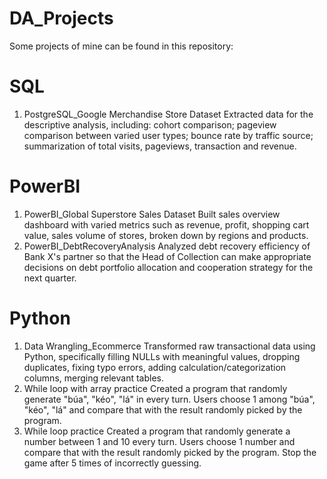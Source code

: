 # DA_Projects
Some projects of mine can be found in this repository:

# SQL
1. PostgreSQL_Google Merchandise Store Dataset
Extracted data for the descriptive analysis, including: cohort comparison; pageview comparison between varied user types; bounce rate by traffic source; summarization of total visits, pageviews, transaction and revenue.

# PowerBI
1. PowerBI_Global Superstore Sales Dataset
Built sales overview dashboard with varied metrics such as revenue, profit, shopping cart value, sales volume of stores, broken down by regions and products. 
2. PowerBI_DebtRecoveryAnalysis
Analyzed debt recovery efficiency of Bank X's partner so that the Head of Collection can make appropriate decisions on debt portfolio allocation and cooperation strategy for the next quarter.

# Python
1. Data Wrangling_Ecommerce
Transformed raw transactional data using Python, specifically filling NULLs with meaningful values, dropping duplicates, fixing typo errors, adding calculation/categorization columns, merging relevant tables. 
2. While loop with array practice
Created a program that randomly generate "búa", "kéo", "lá" in every turn. Users choose 1 among "búa", "kéo", "lá" and compare that with the result randomly picked by the program.
3. While loop practice
Created a program that randomly generate a number between 1 and 10 every turn. Users choose 1 number and compare that with the result randomly picked by the program. Stop the game after 5 times of incorrectly guessing.
